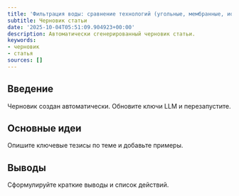 ```yaml
---
title: 'Фильтрация воды: сравнение технологий (угольные, мембранные, ионный обмен)'
subtitle: Черновик статьи
date: '2025-10-04T05:51:09.904923+00:00'
description: Автоматически сгенерированный черновик статьи.
keywords:
- черновик
- статья
sources: []
---
```


## Введение

Черновик создан автоматически. Обновите ключи LLM и перезапустите.

## Основные идеи

Опишите ключевые тезисы по теме и добавьте примеры.

## Выводы

Сформулируйте краткие выводы и список действий.